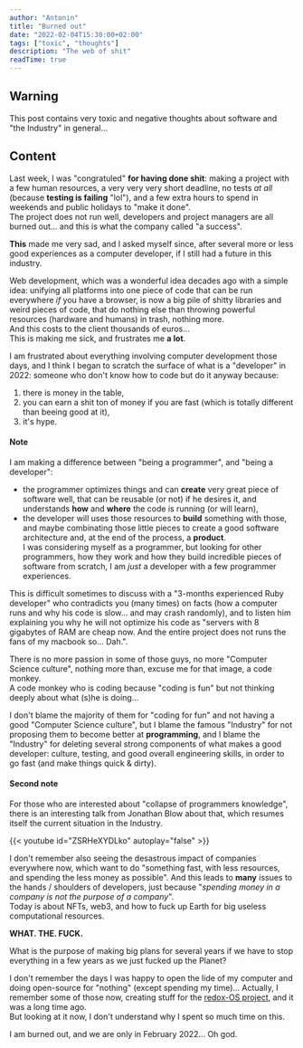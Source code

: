 ```yaml
---
author: "Antonin"
title: "Burned out"
date: "2022-02-04T15:30:00+02:00"
tags: ["toxic", "thoughts"]
description: "The web of shit"
readTime: true
---
```


## Warning

This post contains very toxic and negative thoughts about software and "the Industry" in general...

## Content

Last week, I was "congratuled" **for having done shit**: making a project with a few human resources, a very very very short deadline, no tests *at all* (because **testing is failing** "lol"), and a few extra hours to spend in weekends and public holidays to "make it done".  
The project does not run well, developers and project managers are all burned out... and this is what the company called "a success".

**This** made me very sad, and I asked myself since, after several more or less good experiences as a computer developer, if I still had a future in this industry.

Web development, which was a wonderful idea decades ago with a simple idea: unifying all platforms into one piece of code that can be run everywhere *if* you have a browser, is now a big pile of shitty libraries and weird pieces of code, that do nothing else than throwing powerful resources (hardware and humans) in trash, nothing more.  
And this costs to the client thousands of euros...  
This is making me sick, and frustrates me **a lot**.

I am frustrated about everything involving computer development those days, and I think I began to scratch the surface of what is a "developer" in 2022: someone who don't know how to code but do it anyway because:
1. there is money in the table,
2. you can earn a shit ton of money if you are fast (which is totally different than beeing good at it),
3. it's hype.

#### Note

I am making a difference between "being a programmer", and "being a developer":
* the programmer optimizes things and can **create** very great piece of software well, that can be reusable (or not) if he desires it, and understands **how** and **where** the code is running (or will learn), 
* the developer will uses those resources to **build** something with those, and maybe combinating those little pieces to create a good software architecture and, at the end of the process, a **product**.  
I was considering myself as a programmer, but looking for other programmers, how they work and how they build incredible pieces of software from scratch, I am _just_ a developer with a few programmer experiences.

This is difficult sometimes to discuss with a "3-months experienced Ruby developer" who contradicts you (many times) on facts (how a computer runs and why his code is slow... and may crash randomly), and to listen him explaining you why he will not optimize his code as "servers with 8 gigabytes of RAM are cheap now. And the entire project does not runs the fans of my macbook so... Dah.".

There is no more passion in some of those guys, no more "Computer Science culture", nothing more than, excuse me for that image, a code monkey.  
A code monkey who is coding because "coding is fun" but not thinking deeply about what (s)he is doing...

I don't blame the majority of them for "coding for fun" and not having a good "Computer Science culture", but I blame the famous "Industry" for not proposing them to become better at **programming**, and I blame the "Industry" for deleting several strong components of what makes a good developer: culture, testing, and good overall engineering skills, in order to go fast (and make things quick & dirty).  

#### Second note 

For those who are interested about "collapse of programmers knowledge", there is an interesting talk from Jonathan Blow about that, which resumes itself the current situation in the Industry.

{{< youtube id="ZSRHeXYDLko" autoplay="false" >}}

I don't remember also seeing the desastrous impact of companies everywhere now, which want to do "something fast, with less resources, and spending the less money as possible".
And this leads to **many** issues to the hands / shoulders of developers, just because "_spending money in a company is not the purpose of a company_".  
Today is about NFTs, web3, and how to fuck up Earth for big useless computational resources.

**WHAT. THE. FUCK.**

What is the purpose of making big plans for several years if we have to stop everything in a few years as we just fucked up the Planet?

I don't remember the days I was happy to open the lide of my computer and doing open-source for "nothing" (except spending my time)... Actually, I remember some of those now, creating stuff for the [redox-OS project](https://www.redox-os.org/), and it was a long time ago.  
But looking at it now, I don't understand why I spent so much time on this.

I am burned out, and we are only in February 2022... Oh god.
